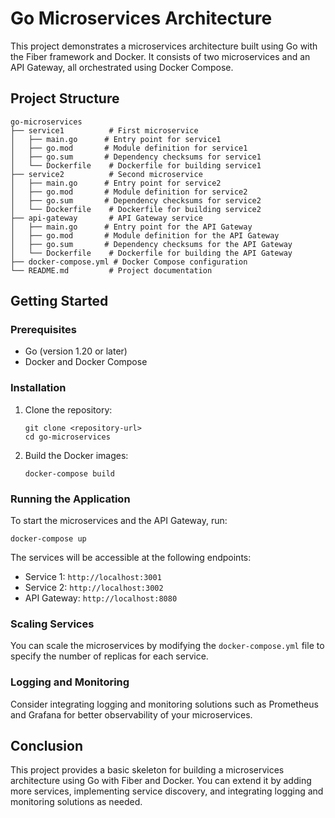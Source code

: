 # Go Microservices Architecture

This project demonstrates a microservices architecture built using Go with the Fiber framework and Docker. It consists of two microservices and an API Gateway, all orchestrated using Docker Compose.

## Project Structure

```
go-microservices
├── service1          # First microservice
│   ├── main.go      # Entry point for service1
│   ├── go.mod       # Module definition for service1
│   ├── go.sum       # Dependency checksums for service1
│   └── Dockerfile    # Dockerfile for building service1
├── service2          # Second microservice
│   ├── main.go      # Entry point for service2
│   ├── go.mod       # Module definition for service2
│   ├── go.sum       # Dependency checksums for service2
│   └── Dockerfile    # Dockerfile for building service2
├── api-gateway       # API Gateway service
│   ├── main.go      # Entry point for the API Gateway
│   ├── go.mod       # Module definition for the API Gateway
│   ├── go.sum       # Dependency checksums for the API Gateway
│   └── Dockerfile    # Dockerfile for building the API Gateway
├── docker-compose.yml # Docker Compose configuration
└── README.md         # Project documentation
```

## Getting Started

### Prerequisites

- Go (version 1.20 or later)
- Docker and Docker Compose

### Installation

1. Clone the repository:

   ```
   git clone <repository-url>
   cd go-microservices
   ```

2. Build the Docker images:

   ```
   docker-compose build
   ```

### Running the Application

To start the microservices and the API Gateway, run:

```
docker-compose up
```

The services will be accessible at the following endpoints:

- Service 1: `http://localhost:3001`
- Service 2: `http://localhost:3002`
- API Gateway: `http://localhost:8080`

### Scaling Services

You can scale the microservices by modifying the `docker-compose.yml` file to specify the number of replicas for each service.

### Logging and Monitoring

Consider integrating logging and monitoring solutions such as Prometheus and Grafana for better observability of your microservices.

## Conclusion

This project provides a basic skeleton for building a microservices architecture using Go with Fiber and Docker. You can extend it by adding more services, implementing service discovery, and integrating logging and monitoring solutions as needed.